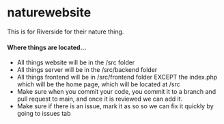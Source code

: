 # naturewebsite
This is for Riverside for their nature thing. 


#### Where things are located...
- All things website will be in the /src folder
- All things server will be in the /src/backend folder
- All things frontend will be in /src/frontend folder EXCEPT the index.php which will be the home page, which will be located at /src
- Make sure when you commit your code, you commit it to a branch and pull request to main, and once it is reviewed we can add it.
- Make sure if there is an issue, mark it as so so we can fix it quickly by going to issues tab
